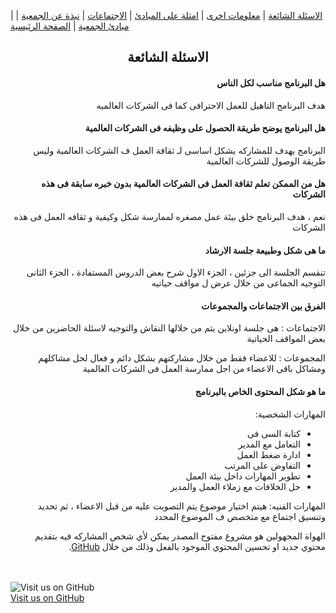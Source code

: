 
| [ الاسئلة الشائعة](https://amateursanonymous.github.io/faq) | [ معلومات اخرى](https://amateursanonymous.github.io/#) | [   امثلة على المبادئ](https://amateursanonymous.github.io/principles-examples) | [ الاجتماعات](https://amateursanonymous.github.io/meetings) | [ نبذة عن الجمعية](https://amateursanonymous.github.io/about-us) |  [ مبادئ الجمعية](https://amateursanonymous.github.io/principles) | [  الصفحة الرئيسية](https://amateursanonymous.github.io)


## <center> الاسئلة الشائعة </center>

<div dir="rtl">

<h4>هل البرنامج مناسب لكل الناس</h4>
<p>
هدف البرنامج التاهيل للعمل الاحترافى كما فى الشركات العالميه
</p>


<h4>هل البرنامج يوضح طريقة الحصول على وظيفه فى الشركات العالمية </h4>
<p>

 البرنامج يهدف للمشاركه بشكل اساسى لـ ثقافة العمل ف الشركات العالمية وليس طريقة الوصول للشركات العالمية
</p>

<h4>هل من الممكن تعلم ثقافة العمل فى الشركات العالمية بدون خبره سابقة فى هذه الشركات </h4>
<p>

نعم ، هدف البرنامج خلق بيئة عمل مصغره لممارسة شكل وكيفية و ثقافه العمل فى هذه الشركات 
</p>

<h4>ما هى شكل وطبيعة جلسة الارشاد</h4>
<p>

تنقسم الجلسة الى جزئين ، الجزء الاول شرح بعض الدروس المستفادة ، الجزء الثانى التوجيه الجماعى من خلال عرض ل مواقف حياتيه
</p>



<h4>الفرق بين الاجتماعات والمجموعات </h4>
<p>

الاجتماعات :
 هى جلسة اونلاين يتم من خلالها النقاش والتوجيه لاسئلة الحاضرين من خلال بعض المواقف الحياتية
 
</p>
<p>
المجموعات :
للاعضاء فقط من خلال مشاركتهم بشكل دائم و فعال لحل مشاكلهم ومشاكل باقى الاعضاء من اجل ممارسة العمل فى الشركات العالمية 
</p>

<h4>ما هو شكل المحتوى الخاص بالبرنامج</h4>
<p>

المهارات الشخصية: 
- كتابة السى فى 
- التعامل مع المدير 
- ادارة ضغط العمل
- التفاوض على المرتب
- تطوير المهارات داخل بيئة العمل
- حل الخلافات مع زملاء العمل والمدير 
</p>

<p>
المهارات الفنيه:
هيتم اختيار موضوع يتم التصويت عليه من قبل الاعضاء ، ثم تحديد وتنسيق اجتماع مع متخصص ف الموضوع المحدد 

</p>



<p>
الهواة المجهولين هو مشروع مفتوح المصدر يمكن لأي شخص المشاركه فيه بتقديم محتوي جديد او تحسين المحتوي الموجود بالفعل وذلك من خلال <a href="https://github.com/amateursanonymous/amateursanonymous.github.io">GitHub</a>.
</p>

</div>

<br><br>
![Visit us on GitHub](https://raw.githubusercontent.com/amateursanonymous/amateursanonymous.github.io/main/assets/GitHub-logo-100.png)<br>
[Visit us on GitHub](https://github.com/amateursanonymous/amateursanonymous.github.io)
